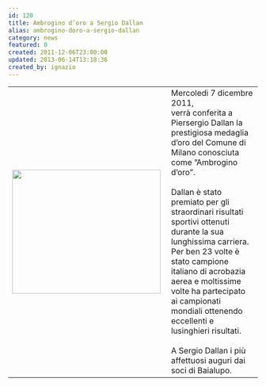 ```yaml
---
id: 120
title: Ambrogino d’oro a Sergio Dallan
alias: ambrogino-doro-a-sergio-dallan
category: news
featured: 0
created: 2011-12-06T23:00:00
updated: 2013-06-14T13:18:36
created_by: ignazio
---
```

<table border="0">
 <tbody>
  <tr>
   <td>
    <img border="0" height="250" src="images/stories/silver-chiken.jpg" style="float: left; padding-right: 5px;" width="300"/>
   </td>
   <td valign="top">
    Mercoledì 7 dicembre 2011,
    <br/>
    verrà conferita a Piersergio Dallan la prestigiosa medaglia d’oro del Comune di Milano conosciuta come ”Ambrogino d’oro”.
    <br/>
    <br/>
    Dallan è stato premiato per gli straordinari risultati sportivi ottenuti durante la sua lunghissima carriera.
    <br/>
    Per ben 23 volte è stato campione italiano di acrobazia aerea e moltissime volte ha partecipato ai campionati mondiali ottenendo eccellenti e lusinghieri risultati.
    <br/>
    <br/>
    A Sergio Dallan i più affettuosi auguri dai soci di Baialupo.
   </td>
  </tr>
 </tbody>
</table>
